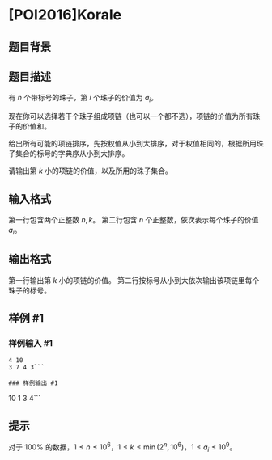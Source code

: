 # [POI2016]Korale

## 题目背景



## 题目描述

有 $n$ 个带标号的珠子，第 $i$ 个珠子的价值为 $a_i$。

现在你可以选择若干个珠子组成项链（也可以一个都不选），项链的价值为所有珠子的价值和。

给出所有可能的项链排序，先按权值从小到大排序，对于权值相同的，根据所用珠子集合的标号的字典序从小到大排序。

请输出第 $k$ 小的项链的价值，以及所用的珠子集合。

## 输入格式

第一行包含两个正整数 $n,k$。
第二行包含 $n$ 个正整数，依次表示每个珠子的价值 $a_i$。

## 输出格式

第一行输出第 $k$ 小的项链的价值。
第二行按标号从小到大依次输出该项链里每个珠子的标号。

## 样例 #1

### 样例输入 #1
```
4 10
3 7 4 3```

### 样例输出 #1

```
10
1 3 4```

## 提示

对于 $100\%$ 的数据，$1\le n\le 10^6$，$1\le k\le 
\min(2^n,10^6)$，$1\le a_i\le 10^9$。
